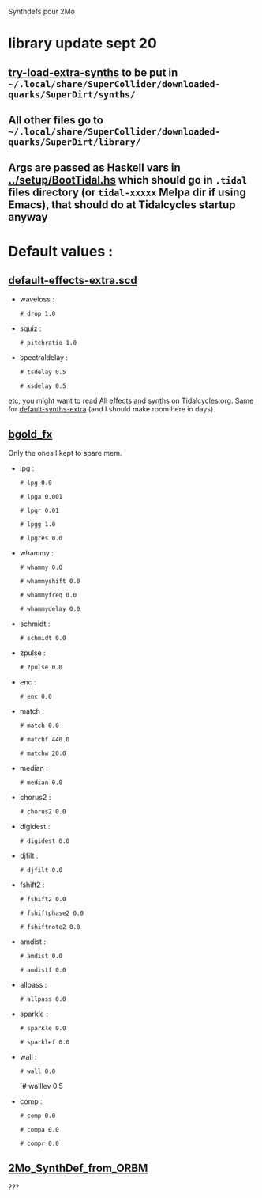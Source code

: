 Synthdefs pour 2Mo

# library update sept 20

## [try-load-extra-synths](https://github.com/pierstu/tidalcycles/edit/master/library/try-load-extra-synths.scd) to be put in `~/.local/share/SuperCollider/downloaded-quarks/SuperDirt/synths/`

## All other files go to `~/.local/share/SuperCollider/downloaded-quarks/SuperDirt/library/`

## Args are passed as Haskell vars in [../setup/BootTidal.hs](https://raw.githubusercontent.com/pierstu/tidalcycles/master/setup/BootTidal.hs) which should go in `.tidal` files directory (or `tidal-xxxxx` Melpa dir if using Emacs), that should do at Tidalcycles startup anyway

# Default values :

## [default-effects-extra.scd](https://raw.githubusercontent.com/pierstu/tidalcycles/master/library/default-effects-extra.scd)

- waveloss : 

  `# drop 1.0`

- squiz :

  `# pitchratio 1.0`

- spectraldelay :

  `# tsdelay 0.5`

  `# xsdelay 0.5`

etc, you might want to read [All effects and synths](https://tidalcycles.org/index.php/All_effects_and_synths) on Tidalcycles.org. Same for [default-synths-extra](https://github.com/pierstu/tidalcycles/raw/master/library/default-synths-extra.scd) (and I should make room here in days).

## [bgold_fx](https://github.com/pierstu/tidalcycles/raw/master/library/bgold_fx.scd)

Only the ones I kept to spare mem.

- lpg :

  `# lpg 0.0`
  
  `# lpga 0.001`
  
  `# lpgr 0.01`
  
  `# lpgg 1.0`
  
  `# lpgres 0.0`

- whammy :

  `# whammy 0.0`
  
  `# whammyshift 0.0`
  
  `# whammyfreq 0.0`
  
  `# whammydelay 0.0`

- schmidt :

  `# schmidt 0.0`

- zpulse :

  `# zpulse 0.0`

- enc :
  
  `# enc 0.0`

- match :

  `# match 0.0`
  
  `# matchf 440.0`
  
  `# matchw 20.0`

- median : 

  `# median 0.0`

- chorus2 :

  `# chorus2 0.0`

- digidest :

  `# digidest 0.0`

- djfilt :

  `# djfilt 0.0`

- fshift2 :

  `# fshift2 0.0`
  
  `# fshiftphase2 0.0`
  
  `# fshiftnote2 0.0`

- amdist :

  `# amdist 0.0`
  
  `# amdistf 0.0`

- allpass :

  `# allpass 0.0`

- sparkle :

  `# sparkle 0.0`
  
  `# sparklef 0.0`

- wall :

  `# wall 0.0`
  
  `# walllev 0.5

- comp :

  `# comp 0.0`
  
  `# compa 0.0`
  
  `# compr 0.0`
  
## [2Mo_SynthDef_from_ORBM](https://github.com/pierstu/tidalcycles/raw/master/library/2Mo_SynthDef_from_ORBM.scd)
  
???
